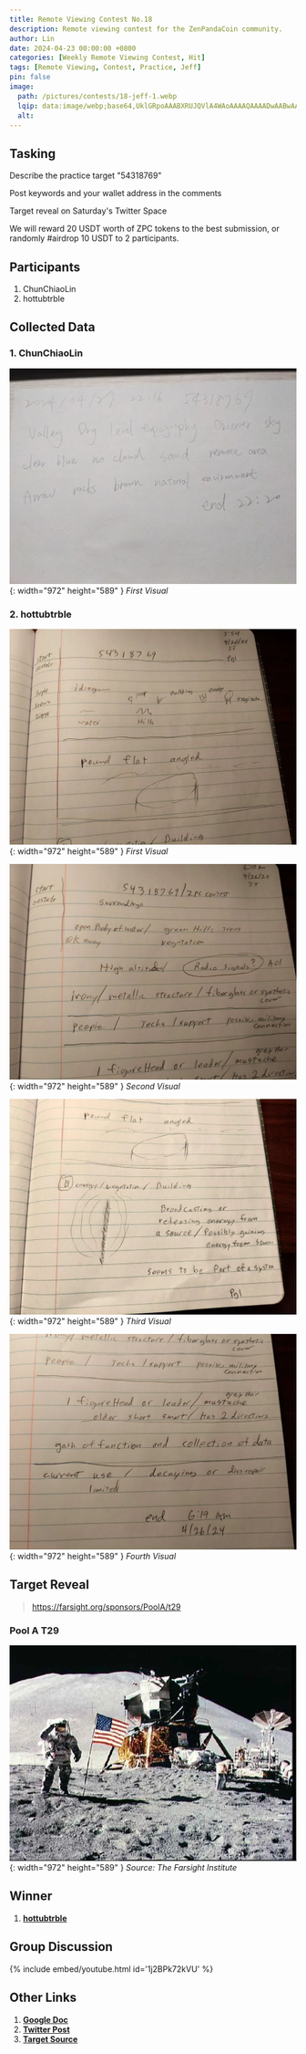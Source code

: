 ```yaml
---
title: Remote Viewing Contest No.18
description: Remote viewing contest for the ZenPandaCoin community.
author: Lin
date: 2024-04-23 00:00:00 +0800
categories: [Weekly Remote Viewing Contest, Hit]
tags: [Remote Viewing, Contest, Practice, Jeff]
pin: false
image:
  path: /pictures/contests/18-jeff-1.webp
  lqip: data:image/webp;base64,UklGRpoAAABXRUJQVlA4WAoAAAAQAAAADwAABwAAQUxQSDIAAAARL0AmbZurmr57yyIiqE8oiG0bejIYEQTgqiDA9vqnsUSI6H+oAERp2HZ65qP/VIAWAFZQOCBCAAAA8AEAnQEqEAAIAAVAfCWkAALp8sF8rgRgAP7o9FDvMCkMde9PK7euH5M1m6VWoDXf2FkP3BqV0ZYbO6NA/VFIAAAA
  alt:
---
```


## Tasking

Describe the practice target "54318769"

Post keywords and your wallet address in the comments

Target reveal on Saturday's Twitter Space

We will reward 20 USDT worth of ZPC tokens to the best submission, or randomly #airdrop 10 USDT to 2 participants.


## Participants

1. ChunChiaoLin
2. hottubtrble


## Collected Data

### 1. ChunChiaoLin

![Desktop View](/pictures/contests/18-lin-1.webp){: width="972" height="589" }
_First Visual_

### 2. hottubtrble

![Desktop View](/pictures/contests/18-jeff-1.webp){: width="972" height="589" }
_First Visual_

![Desktop View](/pictures/contests/18-jeff-2.webp){: width="972" height="589" }
_Second Visual_

![Desktop View](/pictures/contests/18-jeff-3.webp){: width="972" height="589" }
_Third Visual_

![Desktop View](/pictures/contests/18-jeff-4.webp){: width="972" height="589" }
_Fourth Visual_


## Target Reveal

> https://farsight.org/sponsors/PoolA/t29


### Pool A T29

![Desktop View](/pictures/contests/18-target-1.webp){: width="972" height="589" }
_Source: The Farsight Institute_


## Winner

1. [**hottubtrble**][Winner]


## Group Discussion

{% include embed/youtube.html id='1j2BPk72kVU' %}


## Other Links

1. [**Google Doc**][Google Doc]
2. [**Twitter Post**][Twitter Post]
3. [**Target Source**][Target Source]


[Google Doc]: https://docs.google.com/document/d/19o1n6Dsh25dy7clghUD7Qx0OUQpmckxEumeRhD62dz4/edit
[Twitter Post]: https://x.com/ZenPandaCoin/status/1782599718612451409
[Target Source]: https://farsight.org/sponsors/PoolA/
[Winner]: https://x.com/hottubtrble
